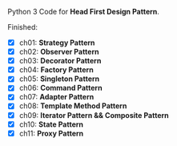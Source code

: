 Python 3 Code for **Head First Design Pattern**.

Finished:

- [x] ch01: **Strategy Pattern**
- [x] ch02: **Observer Pattern**
- [x] ch03: **Decorator Pattern**
- [x] ch04: **Factory Pattern**
- [x] ch05: **Singleton Pattern**
- [x] ch06: **Command Pattern**
- [x] ch07: **Adapter Pattern**
- [x] ch08: **Template Method Pattern**
- [x] ch09: **Iterator Pattern && Composite Pattern**
- [x] ch10: **State Pattern**
- [x] ch11: **Proxy Pattern**
